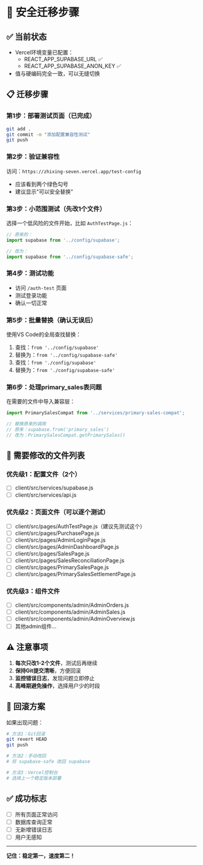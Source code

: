 # 🚀 安全迁移步骤

## ✅ 当前状态
- Vercel环境变量已配置：
  - REACT_APP_SUPABASE_URL ✅
  - REACT_APP_SUPABASE_ANON_KEY ✅
- 值与硬编码完全一致，可以无缝切换

## 📋 迁移步骤

### 第1步：部署测试页面（已完成）
```bash
git add .
git commit -m "添加配置兼容性测试"
git push
```

### 第2步：验证兼容性
访问：`https://zhixing-seven.vercel.app/test-config`
- 应该看到两个绿色勾号
- 建议显示"可以安全替换"

### 第3步：小范围测试（先改1个文件）

选择一个低风险的文件开始，比如 `AuthTestPage.js`：

```javascript
// 原来的：
import supabase from '../config/supabase';

// 改为：
import supabase from '../config/supabase-safe';
```

### 第4步：测试功能
- 访问 `/auth-test` 页面
- 测试登录功能
- 确认一切正常

### 第5步：批量替换（确认无误后）

使用VS Code的全局查找替换：
1. 查找：`from '../config/supabase'`
2. 替换为：`from '../config/supabase-safe'`
3. 查找：`from './config/supabase'`
4. 替换为：`from './config/supabase-safe'`

### 第6步：处理primary_sales表问题

在需要的文件中导入兼容层：
```javascript
import PrimarySalesCompat from '../services/primary-sales-compat';

// 替换原来的调用
// 原来：supabase.from('primary_sales')
// 改为：PrimarySalesCompat.getPrimarySales()
```

## 🎯 需要修改的文件列表

### 优先级1：配置文件（2个）
- [ ] client/src/services/supabase.js
- [ ] client/src/services/api.js

### 优先级2：页面文件（可以逐个测试）
- [ ] client/src/pages/AuthTestPage.js（建议先测试这个）
- [ ] client/src/pages/PurchasePage.js
- [ ] client/src/pages/AdminLoginPage.js
- [ ] client/src/pages/AdminDashboardPage.js
- [ ] client/src/pages/SalesPage.js
- [ ] client/src/pages/SalesReconciliationPage.js
- [ ] client/src/pages/PrimarySalesPage.js
- [ ] client/src/pages/PrimarySalesSettlementPage.js

### 优先级3：组件文件
- [ ] client/src/components/admin/AdminOrders.js
- [ ] client/src/components/admin/AdminSales.js
- [ ] client/src/components/admin/AdminOverview.js
- [ ] 其他admin组件...

## ⚠️ 注意事项

1. **每次只改1-2个文件**，测试后再继续
2. **保持Git提交清晰**，方便回滚
3. **监控错误日志**，发现问题立即停止
4. **高峰期避免操作**，选择用户少的时段

## 🔄 回滚方案

如果出现问题：
```bash
# 方法1：Git回滚
git revert HEAD
git push

# 方法2：手动改回
# 将 supabase-safe 改回 supabase

# 方法3：Vercel控制台
# 选择上一个稳定版本部署
```

## ✅ 成功标志

- [ ] 所有页面正常访问
- [ ] 数据库查询正常
- [ ] 无新增错误日志
- [ ] 用户无感知

---

**记住：稳定第一，速度第二！**